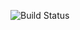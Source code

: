 

![Build Status](https://github.com/VladVynnyk/actions-task/actions/workflows/the_third_task.yml/badge.svg?branch=develop)

